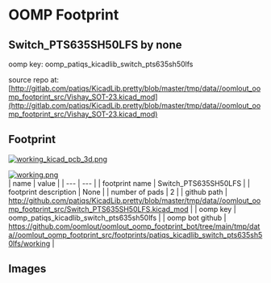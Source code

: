 # OOMP Footprint  
## Switch_PTS635SH50LFS  by none  
  
oomp key: oomp_patiqs_kicadlib_switch_pts635sh50lfs  
  
source repo at: [http://gitlab.com/patiqs/KicadLib.pretty/blob/master/tmp/data//oomlout_oomp_footprint_src/Vishay_SOT-23.kicad_mod](http://gitlab.com/patiqs/KicadLib.pretty/blob/master/tmp/data//oomlout_oomp_footprint_src/Vishay_SOT-23.kicad_mod)  
## Footprint  
  
[![working_kicad_pcb_3d.png](working_kicad_pcb_3d_600.png)](working_kicad_pcb_3d.png)  
  
[![working.png](working_600.png)](working.png)  
| name | value | 
| --- | --- | 
| footprint name | Switch_PTS635SH50LFS | 
| footprint description | None | 
| number of pads | 2 | 
| github path | http://github.com/patiqs/KicadLib.pretty/blob/master/tmp/data//oomlout_oomp_footprint_src/Switch_PTS635SH50LFS.kicad_mod | 
| oomp key | oomp_patiqs_kicadlib_switch_pts635sh50lfs | 
| oomp bot github | https://github.com/oomlout/oomlout_oomp_footprint_bot/tree/main/tmp/data//oomlout_oomp_footprint_src/footprints/patiqs_kicadlib_switch_pts635sh50lfs/working | 
## Images  
